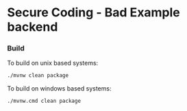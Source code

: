 # Secure Coding - Bad Example backend

### Build

To build on unix based systems:

```bash
./mvnw clean package
```

To build on windows based systems:

```bash
./mvnw.cmd clean package
```
